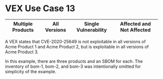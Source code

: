 # VEX Use Case 13

| Multiple Products | All Versions | Single Vulnerability | Affected and Not Affected |
| --- | --- | --- | --- |

A VEX states that CVE-2020-25649 is not exploitable in all versions of Acme Product 1 and Acme Product 2, but is exploitable in all versions of Acme Product 3.

In this example, there are three products and an SBOM for each. The inventory of bom-1, bom-2, and bom-3 was
intentionally omitted for simplicity of the example. 
